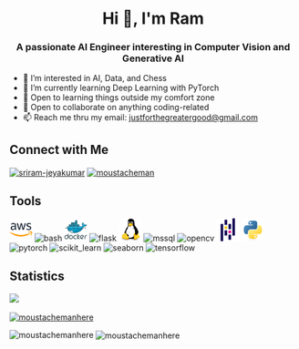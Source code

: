 <h1 align="center">Hi 👋, I'm Ram</h1>
<h3 align="center">A passionate AI Engineer interesting in Computer Vision and Generative AI</h3>

 - 👀 I’m interested in AI, Data, and Chess<br>
 - 🌱 I’m currently learning Deep Learning with PyTorch<br>
 - 📕 Open to learning things outside my comfort zone<br>
 - 💞️ Open to collaborate on anything coding-related<br>
 - 📫 Reach me thru my email: justforthegreatergood@gmail.com

## Connect with Me

<p align="left">
<a href="https://linkedin.com/in/sriram-jeyakumar" target="blank"><img align="center" src="https://raw.githubusercontent.com/rahuldkjain/github-profile-readme-generator/master/src/images/icons/Social/linked-in-alt.svg" alt="sriram-jeyakumar" height="30" width="40" /></a>
<a href="https://kaggle.com/moustacheman" target="blank"><img align="center" src="https://raw.githubusercontent.com/rahuldkjain/github-profile-readme-generator/master/src/images/icons/Social/kaggle.svg" alt="moustacheman" height="30" width="40" /></a>
</p>

## Tools
<p align="left"> <img src="https://raw.githubusercontent.com/devicons/devicon/master/icons/amazonwebservices/amazonwebservices-original-wordmark.svg" alt="aws" width="40" height="40"/> <img src="https://www.vectorlogo.zone/logos/gnu_bash/gnu_bash-icon.svg" alt="bash" width="40" height="40"/> <img src="https://raw.githubusercontent.com/devicons/devicon/master/icons/docker/docker-original-wordmark.svg" alt="docker" width="40" height="40"/> <img src="https://www.vectorlogo.zone/logos/pocoo_flask/pocoo_flask-icon.svg" alt="flask" width="40" height="40"/> <img src="https://raw.githubusercontent.com/devicons/devicon/master/icons/linux/linux-original.svg" alt="linux" width="40" height="40"/> <img src="https://www.svgrepo.com/show/303229/microsoft-sql-server-logo.svg" alt="mssql" width="40" height="40"/> <img src="https://www.vectorlogo.zone/logos/opencv/opencv-icon.svg" alt="opencv" width="40" height="40"/> <img src="https://raw.githubusercontent.com/devicons/devicon/2ae2a900d2f041da66e950e4d48052658d850630/icons/pandas/pandas-original.svg" alt="pandas" width="40" height="40"/> <img src="https://raw.githubusercontent.com/devicons/devicon/master/icons/python/python-original.svg" alt="python" width="40" height="40"/> <img src="https://www.vectorlogo.zone/logos/pytorch/pytorch-icon.svg" alt="pytorch" width="40" height="40"/> <img src="https://upload.wikimedia.org/wikipedia/commons/0/05/Scikit_learn_logo_small.svg" alt="scikit_learn" width="40" height="40"/> <img src="https://seaborn.pydata.org/_images/logo-mark-lightbg.svg" alt="seaborn" width="40" height="40"/> <img src="https://www.vectorlogo.zone/logos/tensorflow/tensorflow-icon.svg" alt="tensorflow" width="40" height="40"/> </p>

## Statistics

[![](https://visitcount.itsvg.in/api?id=moustacheManHere&icon=0&color=0)](https://visitcount.itsvg.in)

<p align="left"> <a href="https://github.com/ryo-ma/github-profile-trophy"><img src="https://github-profile-trophy.vercel.app/?username=moustachemanhere" alt="moustachemanhere" /></a> </p>

<p><img align="left" src="https://github-readme-stats.vercel.app/api/top-langs?username=moustachemanhere&show_icons=true&locale=en&layout=compact" alt="moustachemanhere" /></p>

<p>&nbsp;<img align="center" src="https://github-readme-stats.vercel.app/api?username=moustachemanhere&show_icons=true&locale=en" alt="moustachemanhere" /></p>

<!---
moustacheManHere/moustacheManHere is a ✨ special ✨ repository because its `README.md` (this file) appears on your GitHub profile.
You can click the Preview link to take a look at your changes.
--->


